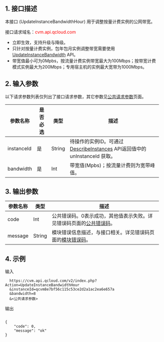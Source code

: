 ## 1. 接口描述
 
本接口 (UpdateInstanceBandwidthHour) 用于调整按量计费实例的公网带宽。

接口请求域名：<font style="color:red">cvm.api.qcloud.com</font>

* 立即生效，支持升级与降级。
* 只针对按量计费实例，包年包月实例调整带宽需要使用 [UpdateInstanceBandwidth](http://tce.fsphere.cn/doc/api/229/1251) API。
* 带宽值最小可为0Mpbs，按流量计费实例带宽最大为100Mbps；按带宽计费模式实例最大为200Mbps；专用宿主机的实例最大宽带为1000Mbps。

## 2. 输入参数

以下请求参数列表仅列出了接口请求参数，其它参数见[公共请求参数](http://tce.fsphere.cn/doc/api/229/1230)页面。

| 参数名称 | 是否必选  | 类型 | 描述 |
|---------|---------|---------|---------|
| instanceId| 是| String| 待操作的实例ID。可通过 [DescribeInstances](http://tce.fsphere.cn/doc/api/229/831) API返回值中的 unInstanceId 获取。
|bandwidth |是 |Int |带宽值(Mpbs)；按流量计费则为宽带峰值。

## 3. 输出参数

| 参数名称 | 类型 | 描述 |
|---------|---------|---------|
| code | Int | 公共错误码。0表示成功，其他值表示失败。详见错误码页面的[公共错误码](http://tce.fsphere.cn/doc/api/372/%E9%94%99%E8%AF%AF%E7%A0%81#1.E3.80.81.E5.85.AC.E5.85.B1.E9.94.99.E8.AF.AF.E7.A0.81)。|
| message | String | 模块错误信息描述，与接口相关。详见错误码页面的[模块错误码](http://tce.fsphere.cn/doc/api/372/%E9%94%99%E8%AF%AF%E7%A0%81#2.E3.80.81.E6.A8.A1.E5.9D.97.E9.94.99.E8.AF.AF.E7.A0.81)。|
 

## 4. 示例
 
输入

```
  https://cvm.api.qcloud.com/v2/index.php?Action=UpdateInstanceBandwidthHour
  &instanceId=qcvm8e7bf56c115c53ce2d2a1ac2ea6e657a
  &bandwidth=8
  &<公共请求参数>
```

输出

```

{
    "code": 0,
    "message": "ok"
}
```





